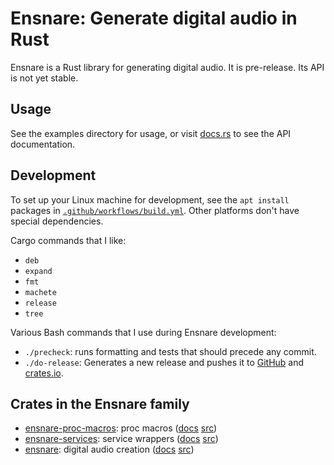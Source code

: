 # Ensnare: Generate digital audio in Rust

Ensnare is a Rust library for generating digital audio. It is pre-release. Its
API is not yet stable.

## Usage

See the examples directory for usage, or visit
[docs.rs](https://docs.rs/ensnare/latest/ensnare/) to see the API documentation.

## Development

To set up your Linux machine for development, see the `apt install` packages in
[`.github/workflows/build.yml`](./.github/workflows/build.yml). Other platforms
don't have special dependencies.

Cargo commands that I like:

* `deb`
* `expand`
* `fmt`
* `machete`
* `release`
* `tree`

Various Bash commands that I use during Ensnare development:

* `./precheck`: runs formatting and tests that should precede any commit.
* `./do-release`: Generates a new release and pushes it to
  [GitHub](https://github.com/ensnare-org/ensnare) and
  [crates.io](https://crates.io/crates/ensnare).

## Crates in the Ensnare family

* [ensnare-proc-macros](https://crates.io/crates/ensnare-proc-macros): proc macros ([docs](https://docs.rs/ensnare-proc-macros/) [src](https://github.com/ensnare-org/ensnare/tree/main/crates/proc-macros))
* [ensnare-services](https://crates.io/crates/ensnare-services): service wrappers ([docs](https://docs.rs/ensnare-services/) [src](https://github.com/ensnare-org/ensnare/tree/main/crates/services))
* [ensnare](https://crates.io/crates/ensnare): digital audio creation ([docs](https://docs.rs/ensnare/) [src](https://github.com/ensnare-org/ensnare))
